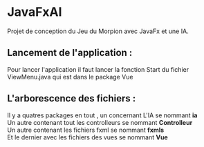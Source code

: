 # JavaFxAI

Projet de conception du Jeu du Morpion avec JavaFx et une IA.

## Lancement de l'application :

Pour lancer l'application il faut lancer la fonction Start du fichier ViewMenu.java qui est dans le package Vue

## L'arborescence des fichiers :

Il y a quatres packages en tout , un concernant L'IA se nommant **ia**  
Un autre contenant tout les controlleurs se nommant **Controlleur**  
Un autre contenant les fichiers fxml se nommant **fxmls**  
Et le dernier avec les fichiers des vues se nommant **Vue**  

